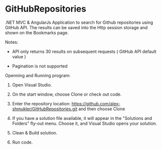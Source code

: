 # GitHubRepositories

.NET MVC &amp; AngularJs Application to search for Github repositories using GitHub API.
The results can be saved into the Http session storage and shown on the Bookmarks page.

Notes:

* API only returns 30 results on subsequent requests ( GitHub API default value )

* Pagination is not supported


Openning and Running program:

1. Open Visual Studio.

2. On the start window, choose Clone or check out code.

3. Enter the repository location: https://github.com/alex-shmukler/GitHubRepositories.git and then choose Clone
 
4. If you have a solution file available, it will appear in the "Solutions and Folders" fly-out menu. 
   Choose it, and Visual Studio opens your solution.

5. Clean & Build solution.

6. Run code.
